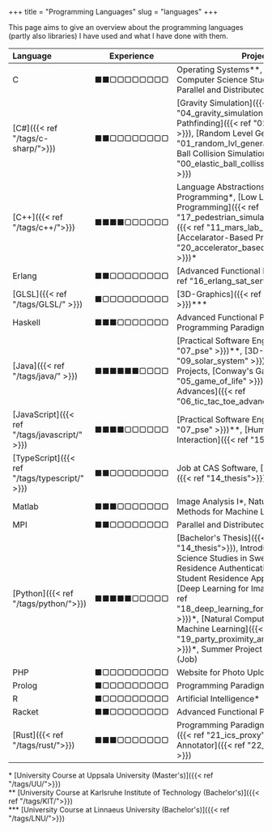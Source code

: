 +++
title = "Programming Languages"
slug = "languages"
+++

This page aims to give an overview about the programming languages (partly also libraries) I have used and what I have done with them.

Language                                        |Experience  |Projects
:-----------------------------------------------|:----------:|--------
C                                               | ■■▢▢▢▢▢▢▢▢ | Operating Systems\*\*, Introduction to Computer Science Studies in Sweden\*, Parallel and Distributed Programming \*
[C#]({{< ref "/tags/c-sharp/">}})               | ■■▢▢▢▢▢▢▢▢ | [Gravity Simulation]({{< ref "04_gravity_simulation" >}}), [A\* Pathfinding]({{< ref "02_a_star_algorithm" >}}), [Random Level Generation]({{< ref "01_random_lvl_generation" >}}), [Elastic Ball Collision Simulation]({{< ref "00_elastic_ball_collission_simulation" >}})
[C++]({{< ref "/tags/c++/">}})                  | ■■■■▢▢▢▢▢▢ | Language Abstractions for Parallel Programming\*, [Low Level Parallel Programming]({{< ref "17_pedestrian_simulation" >}})\*, [MARS]({{< ref "11_mars_lab_1_3" >}})\*\*, [Accelarator-Based Programming]({{< ref "20_accelerator_based_programming" >}})\*
Erlang                                          | ■■▢▢▢▢▢▢▢▢ | [Advanced Functional Programming]({{< ref "16_erlang_sat_server" >}})\*
[GLSL]({{< ref "/tags/GLSL/" >}})               | ■▢▢▢▢▢▢▢▢▢ | [3D-Graphics]({{< ref "09_solar_system" >}})\*\*\*
Haskell                                         | ■■■▢▢▢▢▢▢▢ | Advanced Functional Programming\*, Programming Paradigms\*\*
[Java]({{< ref "/tags/java/" >}})               | ■■■■■■▢▢▢▢ | [Practical Software Engineering]({{< ref "07_pse" >}})\*\*, [3D-[Graphics]({{< ref "09_solar_system" >}})\*\*\*, School Projects, [Conway's Game of Life]({{< ref "05_game_of_life" >}}), [Tic Tac Toe Advances]({{< ref "06_tic_tac_toe_advanced" >}})
[JavaScript]({{< ref "/tags/javascript/" >}})   | ■■■■▢▢▢▢▢▢ | [Practical Software Engineering]({{< ref "07_pse" >}})\*\*, [Human Computer Interaction]({{< ref "15_hci_course">}})\*
[TypeScript]({{< ref "/tags/typescript/" >}})   | ■■▢▢▢▢▢▢▢▢ | Job at CAS Software, [Bachelor's Thesis]({{< ref "14_thesis">}})
Matlab                                          | ■■■▢▢▢▢▢▢▢ | Image Analysis I\*, Natural Computation Methods for Machine Learning\*
MPI                                             | ■■▢▢▢▢▢▢▢▢ | Parallel and Distributed Programming \*
[Python]({{< ref "/tags/python/">}})            | ■■■■■▢▢▢▢▢ | [Bachelor's Thesis]({{< ref "14_thesis">}}), Introduction to Computer Science Studies in Sweden*, Student Residence Authentication Backend, Student Residence Application Portal, [Deep Learning for Image Analysis]({{< ref "18_deep_learning_for_image_analysis" >}})\*, [Natural Computation Methods for Machine Learning]({{< ref "19_party_proximity_analysis_using_sofm" >}})\*, Summer Project in Image Analysis (Job) 
PHP                                             | ■▢▢▢▢▢▢▢▢▢ | Website for Photo Upload
Prolog                                          | ■▢▢▢▢▢▢▢▢▢ | Programming Paradigms\*\*
R                                               | ■▢▢▢▢▢▢▢▢▢ | Artificial Intelligence*
Racket                                          | ■■▢▢▢▢▢▢▢▢ | Advanced Functional Programming*
[Rust]({{< ref "/tags/rust/">}})                | ■■■▢▢▢▢▢▢▢ | Programming Paradigms\*\*, [ics-proxy]({{< ref "21_ics_proxy" >}}), [Focus Annotator]({{< ref "22_focus_annotator" >}})


\* [University Course at Uppsala University (Master's)]({{< ref "/tags/UU/">}})   
\*\* [University Course at Karlsruhe Institute of Technology (Bachelor's)]({{< ref "/tags/KIT/">}})   
\*\*\* [University Course at Linnaeus University (Bachelor's)]({{< ref "/tags/LNU/">}})   
